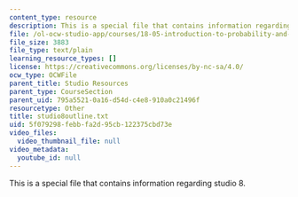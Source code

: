 ```yaml
---
content_type: resource
description: This is a special file that contains information regarding studio 8.
file: /ol-ocw-studio-app/courses/18-05-introduction-to-probability-and-statistics-spring-2014/5f079298febbfa2d95cb122375cbd73e_studio8outline.txt
file_size: 3883
file_type: text/plain
learning_resource_types: []
license: https://creativecommons.org/licenses/by-nc-sa/4.0/
ocw_type: OCWFile
parent_title: Studio Resources
parent_type: CourseSection
parent_uid: 795a5521-0a16-d54d-c4e8-910a0c21496f
resourcetype: Other
title: studio8outline.txt
uid: 5f079298-febb-fa2d-95cb-122375cbd73e
video_files:
  video_thumbnail_file: null
video_metadata:
  youtube_id: null
---
```

This is a special file that contains information regarding studio 8.